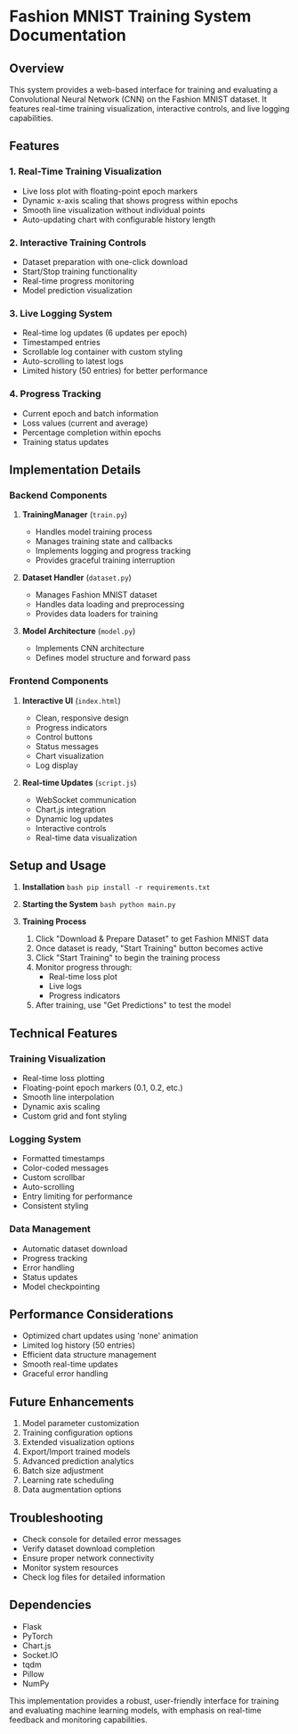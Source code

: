 # Fashion MNIST Training System Documentation

## Overview
This system provides a web-based interface for training and evaluating a Convolutional Neural Network (CNN) on the Fashion MNIST dataset. It features real-time training visualization, interactive controls, and live logging capabilities.

## Features

### 1. Real-Time Training Visualization
- Live loss plot with floating-point epoch markers
- Dynamic x-axis scaling that shows progress within epochs
- Smooth line visualization without individual points
- Auto-updating chart with configurable history length

### 2. Interactive Training Controls
- Dataset preparation with one-click download
- Start/Stop training functionality
- Real-time progress monitoring
- Model prediction visualization

### 3. Live Logging System
- Real-time log updates (6 updates per epoch)
- Timestamped entries
- Scrollable log container with custom styling
- Auto-scrolling to latest logs
- Limited history (50 entries) for better performance

### 4. Progress Tracking
- Current epoch and batch information
- Loss values (current and average)
- Percentage completion within epochs
- Training status updates

## Implementation Details

### Backend Components
1. **TrainingManager** (`train.py`)
   - Handles model training process
   - Manages training state and callbacks
   - Implements logging and progress tracking
   - Provides graceful training interruption

2. **Dataset Handler** (`dataset.py`)
   - Manages Fashion MNIST dataset
   - Handles data loading and preprocessing
   - Provides data loaders for training

3. **Model Architecture** (`model.py`)
   - Implements CNN architecture
   - Defines model structure and forward pass

### Frontend Components
1. **Interactive UI** (`index.html`)
   - Clean, responsive design
   - Progress indicators
   - Control buttons
   - Status messages
   - Chart visualization
   - Log display

2. **Real-time Updates** (`script.js`)
   - WebSocket communication
   - Chart.js integration
   - Dynamic log updates
   - Interactive controls
   - Real-time data visualization

## Setup and Usage

1. **Installation**   ```bash
   pip install -r requirements.txt   ```

2. **Starting the System**   ```bash
   python main.py   ```

3. **Training Process**
   1. Click "Download & Prepare Dataset" to get Fashion MNIST data
   2. Once dataset is ready, "Start Training" button becomes active
   3. Click "Start Training" to begin the training process
   4. Monitor progress through:
      - Real-time loss plot
      - Live logs
      - Progress indicators
   5. After training, use "Get Predictions" to test the model

## Technical Features

### Training Visualization
- Real-time loss plotting
- Floating-point epoch markers (0.1, 0.2, etc.)
- Smooth line interpolation
- Dynamic axis scaling
- Custom grid and font styling

### Logging System
- Formatted timestamps
- Color-coded messages
- Custom scrollbar
- Auto-scrolling
- Entry limiting for performance
- Consistent styling

### Data Management
- Automatic dataset download
- Progress tracking
- Error handling
- Status updates
- Model checkpointing

## Performance Considerations
- Optimized chart updates using 'none' animation
- Limited log history (50 entries)
- Efficient data structure management
- Smooth real-time updates
- Graceful error handling

## Future Enhancements
1. Model parameter customization
2. Training configuration options
3. Extended visualization options
4. Export/Import trained models
5. Advanced prediction analytics
6. Batch size adjustment
7. Learning rate scheduling
8. Data augmentation options

## Troubleshooting
- Check console for detailed error messages
- Verify dataset download completion
- Ensure proper network connectivity
- Monitor system resources
- Check log files for detailed information

## Dependencies
- Flask
- PyTorch
- Chart.js
- Socket.IO
- tqdm
- Pillow
- NumPy

This implementation provides a robust, user-friendly interface for training and evaluating machine learning models, with emphasis on real-time feedback and monitoring capabilities.